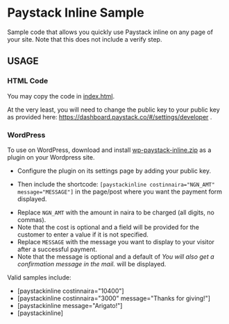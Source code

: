 # Paystack Inline Sample

Sample code that allows you quickly use Paystack inline on any page of your site. Note that this does not include a verify step.

## USAGE

### HTML Code

You may copy the code in [index.html](index.html).

At the very least, you will need to change the public key to your public key as provided here: https://dashboard.paystack.co/#/settings/developer .

### WordPress

To use on WordPress, download and install [wp-paystack-inline.zip](wp-paystack-inline.zip) as a plugin on your Wordpress site.

* Configure the plugin on its settings page by adding your public key.

* Then include the shortcode: `[paystackinline costinnaira="NGN_AMT" message="MESSAGE"]` in the page/post where you want the payment form displayed.
- Replace `NGN_AMT` with the amount in naira to be charged (all digits, no commas). 
- Note that the cost is optional and a field will be provided for the customer to enter a value if it is not specified.
- Replace `MESSAGE` with the message you want to display to your visitor after a successful payment. 
- Note that the message is optional and a default of *You will also get a confirmation message in the mail.* will be displayed.
    
Valid samples include:
* [paystackinline costinnaira="10400"]
* [paystackinline costinnaira="3000" message="Thanks for giving!"]
* [paystackinline message="Arigato!"]
* [paystackinline]

